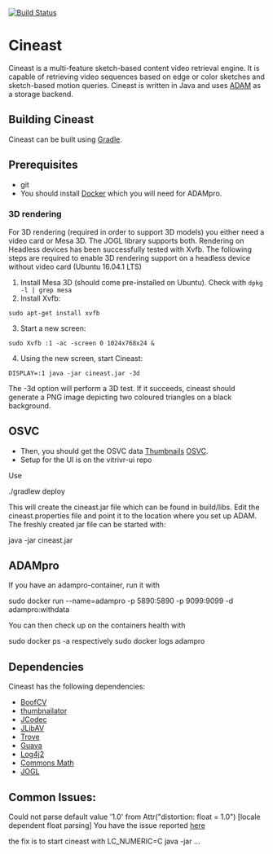 [![Build Status](https://travis-ci.org/ppanopticon/cineast.svg?branch=dev)](https://travis-ci.org/ppanopticon/cineast)

# Cineast
Cineast is a multi-feature sketch-based content video retrieval engine. It is capable of retrieving video sequences based on edge or color sketches and sketch-based motion queries.
Cineast is written in Java and uses [ADAM](https://github.com/dbisUnibas/ADAM) as a storage backend.

## Building Cineast
Cineast can be built using [Gradle](http://gradle.org/).

## Prerequisites
* git
* You should install [Docker](https://docs.docker.com/engine/installation/linux/ubuntulinux/) which you will need for ADAMpro.

### 3D rendering
For 3D rendering (required in order to support 3D models) you either need a video card or Mesa 3D. The JOGL library supports both. Rendering on Headless devices has been successfully tested with Xvfb. The following steps are required to enable
3D rendering support on a headless device without video card (Ubuntu 16.04.1 LTS)

1. Install Mesa 3D (should come pre-installed on Ubuntu). Check with `dpkg -l | grep mesa`
2. Install Xvfb:

 ```
 sudo apt-get install xvfb
 ```
 
3. Start a new screen:

 ```
 sudo Xvfb :1 -ac -screen 0 1024x768x24 &
 ```
 
4. Using the new screen, start Cineast:

 ```
 DISPLAY=:1 java -jar cineast.jar -3d
 ```
 
The -3d option will perform a 3D test. If it succeeds, cineast should generate a PNG image depicting two coloured
triangles on a black background.

## OSVC
* Then, you should get the OSVC data [Thumbnails](http://download-dbis.dmi.unibas.ch/thumbnails/) [OSVC](http://download-dbis.dmi.unibas.ch/OSVC/).
* Setup for the UI is on the vitrivr-ui repo

Use

 ./gradlew deploy

This will create the cineast.jar file which can be found in build/libs. Edit the cineast.properties file and point it to the location where you set up ADAM. The freshly created jar file can be started with:

java -jar cineast.jar 

## ADAMpro
If you have an adampro-container, run it with

sudo docker run --name=adampro -p 5890:5890 -p 9099:9099 -d adampro:withdata

You can then check up on the containers health with

sudo docker ps -a
respectively
sudo docker logs adampro

## Dependencies
Cineast has the following dependencies:

* [BoofCV](https://github.com/lessthanoptimal/BoofCV)
* [thumbnailator](https://github.com/coobird/thumbnailator)
* [JCodec](https://github.com/jcodec/jcodec)
* [JLibAV](https://github.com/operutka/jlibav)
* [Trove](https://bitbucket.org/trove4j/trove)
* [Guava](https://github.com/google/guava)
* [Log4j2](http://logging.apache.org/log4j/2.x/)
* [Commons Math](https://commons.apache.org/proper/commons-math/)
* [JOGL](http://jogamp.org/jogl/www/)

## Common Issues:

Could not parse default value '1.0' from Attr("distortion: float = 1.0") [locale dependent float parsing]
You have the issue reported [here](https://github.com/tensorflow/tensorflow/issues/2974)

the fix is to start cineast with LC_NUMERIC=C java -jar ...
